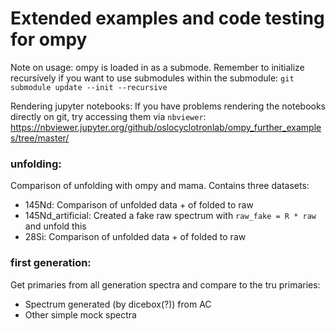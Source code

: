 # Extended examples and code testing for ompy

Note on usage:
ompy is loaded in as a submode. Remember to initialize recursively if you want to
use submodules within the submodule: `git submodule update --init --recursive`

Rendering jupyter notebooks:
If you have problems rendering the notebooks directly on git, try accessing them via `nbviewer`: https://nbviewer.jupyter.org/github/oslocyclotronlab/ompy_further_examples/tree/master/


### unfolding:
Comparison of unfolding with ompy and mama. Contains three datasets:
- 145Nd: Comparison of unfolded data + of folded to raw
- 145Nd_artificial: Created a fake raw spectrum with `raw_fake = R * raw` and unfold this
- 28Si: Comparison of unfolded data + of folded to raw

### first generation:
Get primaries from all generation spectra and compare to the tru primaries:
- Spectrum generated (by dicebox(?)) from AC
- Other simple mock spectra



